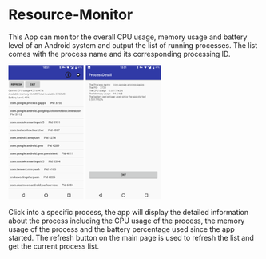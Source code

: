 # Resource-Monitor

This App can monitor the overall CPU usage, memory usage and battery level of an Android system and output the list of running processes. The list comes with the process name and its corresponding processing ID. 

  <img src="https://github.com/xinqicoding/Resource-Monitor/blob/master/mainscreeen.png" width="30%" height="30%">   <img src="https://github.com/xinqicoding/Resource-Monitor/blob/master/processdetail.png" width="30%" height="30%">



Click into a specific process, the app will display the detailed information about the process including the CPU usage of the process, the memory usage of the process and the battery percentage used since the app started. The refresh button on the main page is used to refresh the list and get the current process list. 

